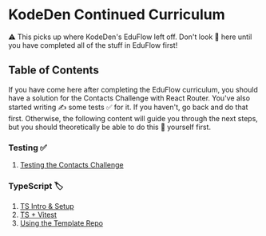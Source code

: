 # KodeDen Continued Curriculum

⚠️ This picks up where KodeDen's EduFlow left off. Don't look 👀 here until you have completed all of the stuff in EduFlow first!

## Table of Contents

If you have come here after completing the EduFlow curriculum, you should have a solution for the Contacts Challenge with React Router. You've also started writing ✍️ some tests ✅ for it. If you haven't, go back and do that first. Otherwise, the following content will guide you through the next steps, but you should theoretically be able to do this 💩 yourself first.

### Testing ✅

1. [Testing the Contacts Challenge](./testing-contacts/testing-contacts-challenge.md)

### TypeScript 🏷️

1. [TS Intro & Setup](./ts/ts-intro.md)
1. [TS + Vitest](./ts/ts-vitest.md)
1. [Using the Template Repo](./ts/ts-1.md)
